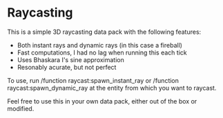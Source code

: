 # Raycasting


This is a simple 3D raycasting data pack with the following features:
 * Both instant rays and dynamic rays (in this case a fireball)
 * Fast computations, I had no lag when running this each tick
 * Uses Bhaskara I's sine approximation
 * Resonably acurate, but not perfect
 
 To use, run /function raycast:spawn_instant_ray or /function raycast:spawn_dynamic_ray at the entity from which you want to raycast.
 
 Feel free to use this in your own data pack, either out of the box or modified.
